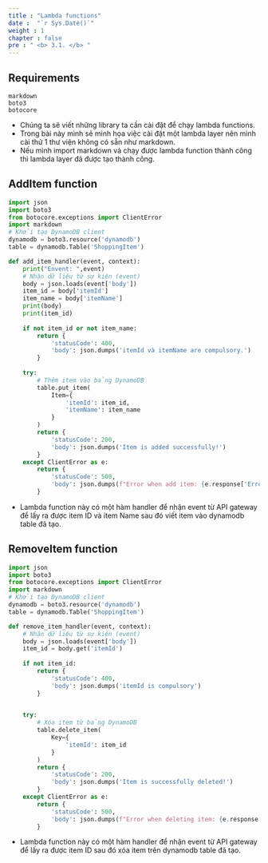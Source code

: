 ```yaml
---
title : "Lambda functions"
date :  "`r Sys.Date()`" 
weight : 1 
chapter : false
pre : " <b> 3.1. </b> "
---
```


## Requirements
```
markdown
boto3
botocore
```
* Chúng ta sẽ viết những library ta cần cài đặt để chạy lambda functions. 
* Trong bài này mình sẽ minh họa việc cài đặt một lambda layer nên mình cài thử 1 thư viện không có sẵn như markdown.
* Nếu mình import markdown và chạy được lambda function thành công thì lambda layer đã được tạo thành công.
## AddItem function

```python
import json
import boto3
from botocore.exceptions import ClientError
import markdown
# Khởi tạo DynamoDB client
dynamodb = boto3.resource('dynamodb')
table = dynamodb.Table('ShoppingItem')

def add_item_handler(event, context):
    print("Envent: ",event)
    # Nhận dữ liệu từ sự kiện (event)
    body = json.loads(event['body'])
    item_id = body['itemId']
    item_name = body['itemName']
    print(body)
    print(item_id)
    
    if not item_id or not item_name:
        return {
            'statusCode': 400,
            'body': json.dumps('itemId và itemName are compulsory.')
        }
    
    try:
        # Thêm item vào bảng DynamoDB
        table.put_item(
            Item={
                'itemId': item_id,
                'itemName': item_name
            }
        )
        return {
            'statusCode': 200,
            'body': json.dumps('Item is added successfully!')
        }
    except ClientError as e:
        return {
            'statusCode': 500,
            'body': json.dumps(f"Error when add item: {e.response['Error']['Message']}")
        }
```
* Lambda function này có một hàm handler để nhận event từ API gateway để lấy ra được item ID và item Name sau đó viết item vào dynamodb table đã tạo.

## RemoveItem function
```python
import json
import boto3
from botocore.exceptions import ClientError
import markdown
# Khởi tạo DynamoDB client
dynamodb = boto3.resource('dynamodb')
table = dynamodb.Table('ShoppingItem')

def remove_item_handler(event, context):
    # Nhận dữ liệu từ sự kiện (event)
    body = json.loads(event['body'])
    item_id = body.get('itemId')
    
    if not item_id:
        return {
            'statusCode': 400,
            'body': json.dumps('itemId is compulsory')
        }

    
    try:
        # Xóa item từ bảng DynamoDB
        table.delete_item(
            Key={
                'itemId': item_id
            }
        )
        return {
            'statusCode': 200,
            'body': json.dumps('Item is successfully deleted!')
        }
    except ClientError as e:
        return {
            'statusCode': 500,
            'body': json.dumps(f"Error when deleting item: {e.response['Error']['Message']}")
        }
```
* Lambda function này có một hàm handler để nhận event từ API gateway để lấy ra được item ID sau đó xóa item trên dynamodb table đã tạo.
